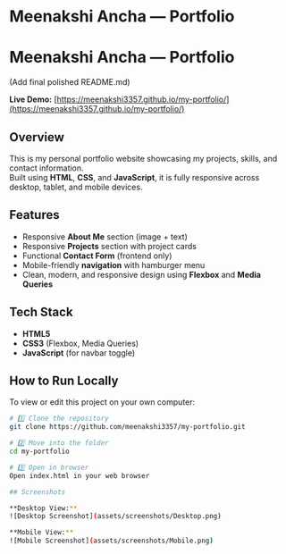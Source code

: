 
# Meenakshi Ancha — Portfolio 
# Meenakshi Ancha — Portfolio
(Add final polished README.md)

**Live Demo:** [https://meenakshi3357.github.io/my-portfolio/](https://meenakshi3357.github.io/my-portfolio/)

## Overview
This is my personal portfolio website showcasing my projects, skills, and contact information.  
Built using **HTML**, **CSS**, and **JavaScript**, it is fully responsive across desktop, tablet, and mobile devices.

## Features
- Responsive **About Me** section (image + text)  
- Responsive **Projects** section with project cards  
- Functional **Contact Form** (frontend only)  
- Mobile-friendly **navigation** with hamburger menu  
- Clean, modern, and responsive design using **Flexbox** and **Media Queries**

## Tech Stack
- **HTML5**  
- **CSS3** (Flexbox, Media Queries)  
- **JavaScript** (for navbar toggle)

## How to Run Locally
To view or edit this project on your own computer:

```bash
# 1️⃣ Clone the repository
git clone https://github.com/meenakshi3357/my-portfolio.git

# 2️⃣ Move into the folder
cd my-portfolio

# 3️⃣ Open in browser
Open index.html in your web browser

## Screenshots

**Desktop View:**  
![Desktop Screenshot](assets/screenshots/Desktop.png)

**Mobile View:**  
![Mobile Screenshot](assets/screenshots/Mobile.png)


